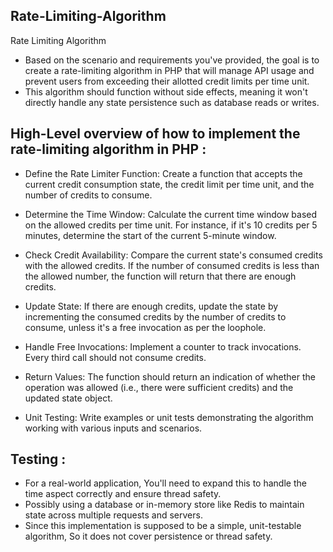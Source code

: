 ## Rate-Limiting-Algorithm
Rate Limiting Algorithm

- Based on the scenario and requirements you've provided, the goal is to create a rate-limiting algorithm in PHP that will manage API usage and prevent users from exceeding their allotted credit limits per time unit.
- This algorithm should function without side effects, meaning it won't directly handle any state persistence such as database reads or writes.

## High-Level overview of how to implement the rate-limiting algorithm in PHP :

- Define the Rate Limiter Function: Create a function that accepts the current credit consumption state, the credit limit per time unit, and the number of credits to consume.

- Determine the Time Window: Calculate the current time window based on the allowed credits per time unit. For instance, if it's 10 credits per 5 minutes, determine the start of the current 5-minute window.

- Check Credit Availability: Compare the current state's consumed credits with the allowed credits. If the number of consumed credits is less than the allowed number, the function will return that there are enough credits.

- Update State: If there are enough credits, update the state by incrementing the consumed credits by the number of credits to consume, unless it's a free invocation as per the loophole.

- Handle Free Invocations: Implement a counter to track invocations. Every third call should not consume credits.

- Return Values: The function should return an indication of whether the operation was allowed (i.e., there were sufficient credits) and the updated state object.

- Unit Testing: Write examples or unit tests demonstrating the algorithm working with various inputs and scenarios.

## Testing :

- For a real-world application, You'll need to expand this to handle the time aspect correctly and ensure thread safety.
- Possibly using a database or in-memory store like Redis to maintain state across multiple requests and servers.
- Since this implementation is supposed to be a simple, unit-testable algorithm, So it does not cover persistence or thread safety.

